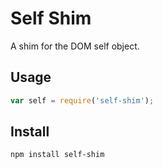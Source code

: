 # Self Shim

A shim for the DOM self object.

## Usage

```js
var self = require('self-shim');
```

## Install

	npm install self-shim
